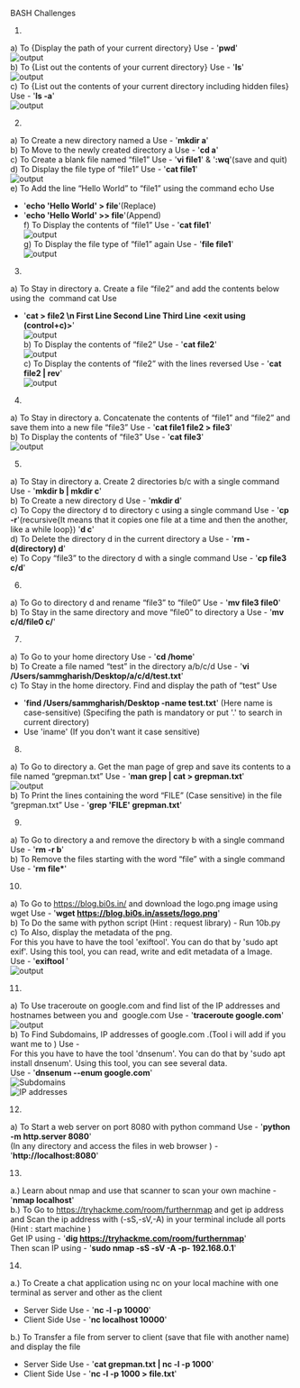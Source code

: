 BASH Challenges

1. 
a) To {Display the path of your current directory} Use - '__pwd__'  
![output](Screenshots/1a.png)  
b) To {List out the contents of your current directory} Use - '__ls__'  
![output](Screenshots/1b.png)  
c) To {List out the contents of your current directory including hidden files} Use - '__ls -a__'  
![output](Screenshots/1c.png)  

2. 
a) To Create a new directory named a Use - '__mkdir a__'  
b) To Move to the newly created directory a Use - '__cd a__'  
c) To Create a blank file named “file1” Use - '__vi file1__' & '__:wq__'(save and quit)  
d) To Display the file type of “file1” Use - '__cat file1__'  
![output](Screenshots/2d.png)  
e) To Add the line “Hello World” to “file1” using the command echo Use  
- '__echo 'Hello World' > file__'(Replace)  
- '__echo 'Hello World' >> file__'(Append)  
f) To Display the contents of “file1” Use - '__cat file1__'  
![output](Screenshots/2f.png)  
g) To Display the file type of “file1” again Use - '__file file1__'  
![output](Screenshots/2g.png)

3. 
a) To Stay in directory a. Create a file “file2” and add the contents below using the  command cat Use  
- '__cat > file2 \n First Line Second Line Third Line <exit using (control+c)>__'  
![output](Screenshots/3a.png)  
b) To Display the contents of “file2” Use - '__cat file2__'  
![output](Screenshots/3b.png)  
c) To Display the contents of “file2” with the lines reversed Use - '__cat file2 | rev__'  
![output](Screenshots/3c.png)  

4. 
a) To Stay in directory a. Concatenate the contents of “file1” and “file2” and save them into a new file “file3” Use - '__cat file1 file2 > file3__'  
b) To Display the contents of “file3” Use - '__cat file3__'  
![output](Screenshots/4b.png)

5. 
a) To Stay in directory a. Create 2 directories b/c with a single command Use - '__mkdir b | mkdir c__'  
b) To Create a new directory d Use - '__mkdir d__'  
c) To Copy the directory d to directory c using a single command Use - '__cp -r__'(recursive{It means that it copies one file at a time and then the another, like a while loop}) '__d c__'  
d) To Delete the directory d in the current directory a Use - '__rm -d(directory) d__'  
e) To Copy “file3” to the directory d with a single command Use - '__cp file3 c/d__'

6. 
a) To Go to directory d and rename “file3” to “file0” Use - '__mv file3 file0__'  
b) To Stay in the same directory and move “file0” to directory a Use - '__mv c/d/file0 c/__'

7. 
a) To Go to your home directory Use - '__cd /home__'  
b) To Create a file named “test” in the directory a/b/c/d Use - '__vi /Users/sammgharish/Desktop/a/c/d/test.txt__'  
c) To Stay in the home directory. Find and display the path of “test” Use 
- '__find /Users/sammgharish/Desktop -name test.txt__' (Here name is case-sensitive) (Specifing the path is mandatory or put '.' to search in current directory)  
- Use 'iname' (If you don't want it case sensitive)

8. 
a) To Go to directory a. Get the man page of grep and save its contents to a file named “grepman.txt” Use - '__man grep | cat > grepman.txt__'  
![output](Screenshots/8a.png)  
b) To Print the lines containing the word “FILE” (Case sensitive) in the file “grepman.txt” Use - '__grep 'FILE' grepman.txt__'

9. 
a) To Go to directory a and remove the directory b with a single command Use - '__rm -r b__'  
b) To Remove the files starting with the word “file” with a single command Use - '__rm file*__'

10. 
a) To Go to https://blog.bi0s.in/ and download the logo.png image using wget Use - '__wget https://blog.bi0s.in/assets/logo.png__'  
b) To Do the same with python script (Hint : request library) - Run 10b.py  
c) To Also, display the metadata of the png.  
For this you have to have the tool 'exiftool'. You can do that by 'sudo apt exif'. Using this tool, you can read, write and edit metadata of a Image.  
Use - '__exiftool <image>__'  
![output](Screenshots/10c.png)

11. 
a) To Use traceroute on google.com and find list of the IP addresses and hostnames between you and  google.com Use - '__traceroute google.com__'  
![output](Screenshots/11a.png)  
b) To Find Subdomains, IP addresses of google.com .(Tool i will add if you want me to ) Use -  
For this you have to have the tool 'dnsenum'. You can do that by 'sudo apt install dnsenum'. Using this tool, you can see several data.  
Use - '__dnsenum --enum google.com__'  
![Subdomains](Screenshots/11b1.png)  
![IP addresses](Screenshots/11b2.png)  

12. 
a) To Start a web server on port 8080 with python command Use - '__python -m http.server 8080__'  
(In any directory and access the files in web browser ) - '__http://localhost:8080__'

13. 
a.) Learn about nmap and use that scanner to scan your own machine - '__nmap localhost__'  
b.) To Go to https://tryhackme.com/room/furthernmap and get ip address and Scan the ip address with (-sS,-sV,-A) in your terminal include all ports (Hint : start machine )  
Get IP using - '__dig https://tryhackme.com/room/furthernmap__'    
Then scan IP using - '__sudo nmap -sS -sV -A -p- 192.168.0.1__'  

14. 
a.) To Create a chat application using nc on your local machine with one terminal as server and other as the client 
- Server Side Use - '__nc -l -p 10000__'  
- Client Side Use - '__nc localhost 10000__'  

b.) To Transfer a file from server to client (save that file with another name) and display the file  
- Server Side Use - '__cat grepman.txt | nc -l -p 1000__'  
- Client Side Use - '__nc -l -p 1000 > file.txt__'